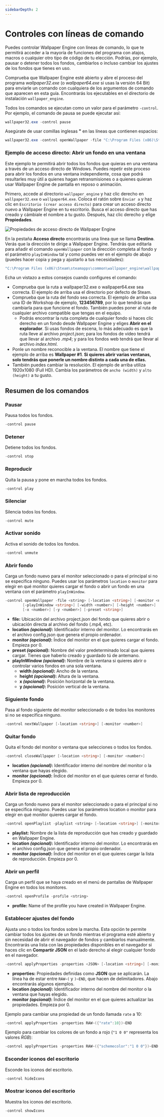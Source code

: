```yaml
---
sidebarDepth: 2
---
```


# Controles con líneas de comando

Puedes controlar Wallpaper Engine con líneas de comando, lo que te permitirá acceder a la mayoría de funciones del programa con atajos, macros o cualquier otro tipo de código de tu elección. Podrías, por ejemplo, pausar o detener todos los fondos, cambiarlos o incluso cambiar los ajustes de los fondos que tienes en uso.

Comprueba que Wallpaper Engine esté abierto y abre el proceso del programa *wallpaper32.exe* (o *wallpaper64.exe* si usas la versión 64 Bit) para enviarle un comando con cualquiera de los argumentos de comando que aparecen en esta guía. Encontrarás los ejecutables en el directorio de instalación `wallpaper_engine`.

Todos los comandos se ejecutan como un valor para el parámetro `-control`. Por ejemplo, el comando de pausa se puede ejecutar así:

``` powershell
wallpaper32.exe -control pause
```

Asegúrate de usar comillas inglesas **"** en las líneas que contienen espacios:

``` powershell
wallpaper32.exe -control openWallpaper -file "C:\Program Files (x86)\Steam\steamapps\common\wallpaper_engine\projects\myprojects\myWallpaper\project.json"
```

### Ejemplo de acceso directo: Abrir un fondo en una ventana

Este ejemplo te permitirá abrir todos los fondos que quieras en una ventana a través de un acceso directo de Windows. Puedes repetir este proceso para abrir los fondos en una ventana independiente, cosa que podrá resultarles muy útil a quienes hagan retransmisiones o a quienes quieran usar Wallpaper Engine de pantalla en reposo o animación.

Primero, accede al directorio `wallpaper_engine` y haz clic derecho en `wallpaper32.exe` o `wallpaper64.exe`. Coloca el ratón sobre `Enviar a` y haz clic en `Escritorio (crear acceso directo)` para crear un acceso directo nuevo a Wallpaper Engine en tu escritorio. Busca el acceso directo que has creado y cámbiale el nombre a tu gusto. Después, haz clic derecho y elige **Propiedades**.

![Propiedades de acceso directo de Wallpaper Engine](/img/faq/target.gif)

En la pestaña **Acceso directo** encontrarás una línea que se llama **Destino**. Verás que la dirección te dirige a Wallpaper Engine. Tendrás que editarla para añadir el comando `openWallpaper` con la dirección completa al fondo y el parámetro `playInWindow` tal y como puedes ver en el ejemplo de abajo (puedes hacer copia y pega y ajustarlo a tus necesidades):

```bash
"C:\Program Files (x86)\Steam\steamapps\common\wallpaper_engine\wallpaper64.exe" -control openWallpaper -file "C:\Program Files (x86)\Steam\steamapps\workshop\content\431960\123456789\scene.pkg" -playInWindow "Wallpaper #1" -width 1920 -height 1080
```

Echa un vistazo a estos consejos cuando configures el comando:

* Comprueba que la ruta a wallpaper32.exe o wallpaper64.exe sea correcta. El ejemplo de arriba usa el directorio por defecto de Steam.
* Comprueba que la ruta del fondo sea correcta. El ejemplo de arriba usa una ID de Workshop de ejemplo, **123456789**, por lo que tendrás que cambiarla para que funcione el fondo. También puedes poner al ruta de cualquier archivo compatible que tengas en el equipo.
  * Podrás encontrar la ruta completa de cualquier fondo si haces clic derecho en un fondo desde Wallpaper Engine y eliges **Abrir en el explorador**. Si usas fondos de escena, lo más adecuado es que la ruta lleve al archivo *project.json*; para los fondos de vídeo tendrá que llevar al archivo *.mp4*; y para los fondos web tendrá que llevar al archivo *index.html*.
* Ponle un nombre reconocible a la ventana. El nombre que tiene el ejemplo de arriba es **Wallpaper #1**. **Si quieres abrir varias ventanas, solo tendrás que ponerle un nombre distinto a cada una de ellas.**
* También puedes cambiar la resolución. El ejemplo de arriba utiliza 1920x1080 (Full HD). Cambia los parámetros de `ancho (width)` y `alto (height)` a tu gusto.

## Resumen de los comandos

### Pausar

Pausa todos los fondos.

``` powershell
-control pause
```

### Detener

Detiene todos los fondos.

``` powershell
-control stop
```

### Reproducir

Quita la pausa y pone en marcha todos los fondos.

``` powershell
-control play
```

### Silenciar

Silencia todos los fondos.

``` powershell
-control mute
```

### Activar sonido

Activa el sonido de todos los fondos.

``` powershell
-control unmute
```

### Abrir fondo

Carga un fondo nuevo para el monitor seleccionado o para el principal si no se especifica ninguno. Puedes usar los parámetros `location` o `monitor` para elegir en qué monitor quieres cargar el fondo o abrir un fondo en una ventana con el parámetro `playInWindow`.

``` powershell
-control openWallpaper -file <string> [-location <string>] [-monitor <number>]
        [-playInWindow <string>] [-width <number>] [-height <number>]
        [-x <number>] [-y <number>] [-preset <string>]
```

* **file:** Ubicación del archivo project.json del fondo que quieres abrir o ubicación directa al archivo del fondo (.mp4, etc).
* **location *(opcional)*:** Identificador interno del monitor. Lo encontrarás en el archivo config.json que genera el propio ordenador.
* **monitor *(opcional)*:** Índice del monitor en el que quieres cargar el fondo. Empieza por 0.
* **preset *(opcional)*:** Nombre del valor predeterminado local que quieres cargar. Tienes que haberlo creado y guardado tú de antemano.
* **playInWindow *(opcional)*:** Nombre de la ventana si quieres abrir o controlar varios fondos en una sola ventana.
  * **width *(opcional)*:** Ancho de la ventana.
  * **height *(opcional)*:** Altura de la ventana.
  * **x *(opcional)*:** Posición horizontal de la ventana.
  * **y *(opcional)*:** Posición vertical de la ventana.

### Siguiente fondo

Pasa al fondo siguiente del monitor seleccionado o de todos los monitores si no se especifica ninguno.

``` powershell
-control nextWallpaper [-location <string>] [-monitor <number>]
```

### Quitar fondo

Quita el fondo del monitor o ventana que selecciones o todos los fondos.

``` powershell
-control closeWallpaper [-location <string>] [-monitor <number>]
```

* **location *(opcional)*:** Identificador interno del nombre del monitor o la ventana que hayas elegido.
* **monitor *(opcional)*:** Índice del monitor en el que quieres cerrar el fondo. Empieza por 0.

### Abrir lista de reproducción

Carga un fondo nuevo para el monitor seleccionado o para el principal si no se especifica ninguno. Puedes usar los parámetros location o monitor para elegir en qué monitor quieres cargar el fondo.

``` powershell
-control openPlaylist -playlist <string> [-location <string>] [-monitor <number>]
```

* **playlist:** Nombre de la lista de reproducción que has creado y guardado en Wallpaper Engine.
* **location *(opcional)*:** Identificador interno del monitor. Lo encontrarás en el archivo config.json que genera el propio ordenador.
* **monitor *(opcional)*:** Índice del monitor en el que quieres cargar la lista de reproducción. Empieza por 0.

### Abrir un perfil

Carga un perfil que se haya creado en el menú de pantallas de Wallpaper Engine en todos los monitores.

``` powershell
-control openProfile -profile <string>
```

* **profile:** Name of the profile you have created in Wallpaper Engine.

### Establecer ajustes del fondo

Ajusta uno o todos los fondos sobre la marcha. Esta opción te permite cambiar todos los ajustes de un fondo mientras el programa esté abierto y sin necesidad de abrir el navegador de fondos y cambiarlos manualmente. Encontrarás una lista con las propiedades disponibles en el navegador si haces clic en **Compartir JSON** en el lado derecho al elegir cualquier fondo en el navegador.

``` powershell
-control applyProperties -properties <JSON> [-location <string>] [-monitor <number>]
```

* **properties:** Propiedades definidas como **JSON** que se aplicarán. La línea ha de estar entre `RAW~(` y `)~END`, que hacen de delimitadores. Abajo encontrarás algunos ejemplos.
* **location *(opcional)*:** Identificador interno del nombre del monitor o la ventana que hayas elegido.
* **monitor *(opcional)*:** Índice del monitor en el que quieres actualizar las propiedades. Empieza por 0.

Ejemplo para cambiar una propiedad de un fondo llamada `rate` a 10:

``` cpp 
-control applyProperties -properties RAW~({"rate":10})~END
```

Ejemplo para cambiar los colores de un fondo a rojo (`"1 0 0"` representa los valores *RGB*):

``` cpp
-control applyProperties -properties RAW~({"schemecolor":"1 0 0"})~END
```

### Esconder iconos del escritorio

Esconde los iconos del escritorio.

``` powershell
-control hideIcons
```

### Mostrar iconos del escritorio

Muestra los iconos del escritorio.

``` powershell
-control showIcons
```

